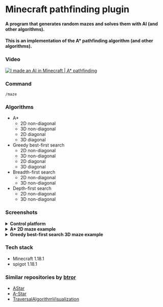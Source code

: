 # Minecraft pathfinding plugin

#### A program that generates random mazes and solves them with AI (and other algorithms).

#### This is an implementation of the A* pathfinding algorithm (and other algorithms).

### Video
[![I made an AI in Minecraft | A* pathfinding](resources/thumbnail.jpg)](https://www.youtube.com/watch?v=qsGHX9EjpYk&t=28s&ab_channel=BrandonRorie "I made an AI in Minecraft | A* pathfinding")


### Command
<code>/maze</code>

### Algorithms
- A*
  - 2D non-diagonal
  - 3D non-diagonal
  - 2D diagonal
  - 3D diagonal
- Greedy best-first search
  - 2D non-diagonal
  - 3D non-diagonal
  - 2D diagonal
  - 3D diagonal
- Breadth-first search
  - 2D non-diagonal
  - 3D non-diagonal
- Depth-first search
  - 2D non-diagonal
  - 3D non-diagonal

### Screenshots
<details>
<summary><b>Control platform</b></summary>
Manage maze attributes and characteristics with the control platform.
<br>

![](resources/screenshot1.png)
</details>

<details>
<summary><b>A* 2D maze example</b></summary>
View of a 2D A* maze.
<br>

![](resources/screenshot2.png)
</details>

<details>
<summary><b>Greedy best-first search 3D maze example</b></summary>
View of a 3D greedy best-first search maze.
<br>

![](resources/screenshot3.png)
</details>


### Tech stack
- Minecraft 1.18.1
- spigot 1.18.1


### Similar repositories by <a href="https://github.com/btror/AStar">btror</a>
- <a href="https://github.com/btror/AStar">AStar</a>
- <a href="https://github.com/btror/A-Star">A-Star</a>
- <a href="https://github.com/btror/TraversalAlgorithmVisualization">TraversalAlgorithmVisualization</a>
